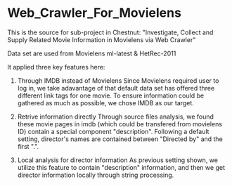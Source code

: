 # Web_Crawler_For_Movielens
This is the source for sub-project in Chestnut: "Investigate, Collect and Supply Related Movie Information in Movielens via Web Crawler"

Data set are used from Movielens ml-latest & HetRec-2011

It applied three key features here:

1. Through IMDB instead of Movielens
  Since Movielens required user to log in, we take adavantage of that default data set has offered three different link tags for one movie. To ensure information could be gathered as much as possible, we chose IMDB as our target.

2. Retrive information directly
  Through source files analysis, we found these movie pages in imdb (which could be transfered from movielens ID) contain a special component "description". Following a default setting, director's names are contained between "Directed by" and the first ".". 
  
3. Local analysis for director information
  As previous setting shown, we utilize this feature to contain "description" information, and then we get director information locally through string processing.
  
